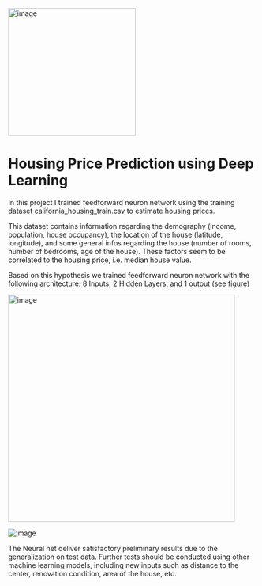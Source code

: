 <img width="258" alt="image" src="https://github.com/oubbatimo/Housing-Price-Prediction/assets/92709052/1e9380cc-7633-4e79-9a3c-e0dd9bb55f1d">

# Housing Price Prediction using Deep Learning
In this project I trained feedforward neuron network using the training dataset california_housing_train.csv to estimate housing prices.

This dataset contains information regarding the demography (income, population, house occupancy), the location of the house (latitude, longitude), and some general infos regarding the house (number of rooms, number of bedrooms, age of the house). These factors seem to be correlated to the housing price, i.e. median house value. 

Based on this hypothesis we trained feedforward neuron network with the following architecture:
8 Inputs, 2 Hidden Layers, and 1 output (see figure)

<img width="459" alt="image" src="https://github.com/oubbatimo/Housing-Price-Prediction/assets/92709052/10cc4c2a-e90f-4c29-a269-e6d3d9b327e2">


![image](https://github.com/oubbatimo/Housing-Price-Prediction/assets/92709052/e1c5c1e5-7398-4eba-8c7b-069aca594c3b)

The Neural net deliver satisfactory preliminary results due to the generalization on test data. Further tests should be conducted using other machine learning models, including new inputs such as distance to the center, renovation condition, area of the house, etc.
